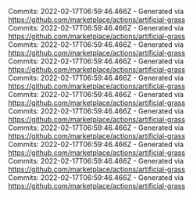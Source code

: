 Commits: 2022-02-17T06:59:46.466Z - Generated via https://github.com/marketplace/actions/artificial-grass
<br>
Commits: 2022-02-17T06:59:46.466Z - Generated via https://github.com/marketplace/actions/artificial-grass
<br>
Commits: 2022-02-17T06:59:46.466Z - Generated via https://github.com/marketplace/actions/artificial-grass
<br>
Commits: 2022-02-17T06:59:46.466Z - Generated via https://github.com/marketplace/actions/artificial-grass
<br>
Commits: 2022-02-17T06:59:46.466Z - Generated via https://github.com/marketplace/actions/artificial-grass
<br>
Commits: 2022-02-17T06:59:46.466Z - Generated via https://github.com/marketplace/actions/artificial-grass
<br>
Commits: 2022-02-17T06:59:46.466Z - Generated via https://github.com/marketplace/actions/artificial-grass
<br>
Commits: 2022-02-17T06:59:46.466Z - Generated via https://github.com/marketplace/actions/artificial-grass
<br>
Commits: 2022-02-17T06:59:46.466Z - Generated via https://github.com/marketplace/actions/artificial-grass
<br>
Commits: 2022-02-17T06:59:46.466Z - Generated via https://github.com/marketplace/actions/artificial-grass
<br>
Commits: 2022-02-17T06:59:46.466Z - Generated via https://github.com/marketplace/actions/artificial-grass
<br>
